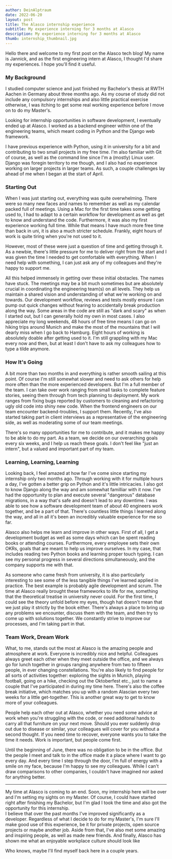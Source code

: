 ```yaml
---
author: DeinAlptraum
date: 2022-06-20
layout: post
title: The Alasco internship experience
subtitle: My experience interning for 3 months at Alasco
description: My experience interning for 3 months at Alasco
thumb: internship_thumbnail.jpg
---
```


Hello there and welcome to my first post on the Alasco tech blog! My name is Jannick, and as the first engineering intern at Alasco, I thought I'd share my experiences. I hope you'll find it useful.

### My Background

I studied computer science and just finished my Bachelor's thesis at RWTH Aachen in Germany about three months ago. As my course of study did not include any compulsory internships and also little practical exercise otherwise, I was itching to get some real working experience before I move on to do my Master's.

Looking for internship opportunities in software development, I eventually ended up at Alasco. I worked as a backend engineer within one of the engineering teams, which meant coding in Python and the Django web framework.

I have previous experience with Python, using it in university for a bit and contributing to two small projects in my free time. I'm also familiar with Git of course, as well as the command line since I'm a (mostly) Linux user. Django was foregin territory to me though, and I also had no experience working on larger projects in larger teams. As such, a couple challenges lay ahead of me when I began at the start of April.

### Starting Out

When I was just starting out, everything was quite overwhelming. There were so many new faces and names to remember as well as my calendar packed full of meetings. Using a Mac for the first time takes some getting used to, I had to adapt to a certain workflow for development as well as get to know and understand the code. Furthermore, it was also my first experience working full time. While that means I have much more free time than back in uni, it is also a much stricter schedule. Frankly, eight hours of work is quite tiring when you're not used to it.

However, most of these were just a question of time and getting through it. As a newbie, there's little pressure for me to deliver right from the start and I was given the time I needed to get comfortable with everything. When I need help with something, I can just ask any of my colleagues and they're happy to support me.

All this helped immensely in getting over these initial obstacles. The names have stuck. The meetings may be a bit much sometimes but are absolutely crucial in coordinating the engineering team(s) on all levels. They help us maintain a shared vision and understanding of what we're working on and towards. Our development workflow, reviews and tests mostly ensure I can pump out quick changes without fearing to accidentally break production along the way. Some areas in the code are still as "dark and scary" as when I started out, but I can generally hold my own in most cases. I also appreciate my long weekends, 48 hours of free time means I can go on hiking trips around Munich and make the most of the mountains that I will dearly miss when I go back to Hamburg. Eight hours of working is absolutely doable after getting used to it. I'm still grappling with my Mac every now and then, but at least I don't have to ask my colleagues how to type a tilde anymore.

### How It's Going

A bit more than two months in and everything is rather smooth sailing at this point. Of course I'm still somewhat slower and need to ask others for help more often than the more experienced developers. But I'm a full member of the team. I can take over work ranging from small tasks to complete feature stories, seeing them through from tech planning to deployment. My work ranges from fixing bugs reported by customers to cleaning and refactoring ugly old code into shiny new code. When the frontend engineers on our team encounter backend-troubles, I support them. Recently, I've also started taking part in client interviews as a representative of the engineering side, as well as moderating some of our team meetings.

There's so many opportunities for me to contribute, and it makes me happy to be able to do my part. As a team, we decide on our overarching goals every six weeks, and I help us reach these goals. I don't feel like "just an intern", but a valued and important part of my team.

### Learning, Learning, Learning

Looking back, I feel amazed at how far I've come since starting my internship only two months ago. Through working with it for multiple hours a day, I've gotten a better grip on Python and it's little intricacies. I also got to know Django along the way and am somewhat familliar with it now. I've had the opportunity to plan and execute several "dangerous" database migrations, in a way that's safe and doesn't lead to any downtime. I was able to see how a software development team of about 40 engineers work together, and be a part of that. There's countless little things I learned along the way, and all in all it's been an incredibly valuable experience for me so far.

Alasco also helps me learn and improve in other ways. First of all, I get a development budget as well as some days which can be spent reading books or attending courses. Furthermore, every employee sets their own OKRs, goals that are meant to help us improve ourselves. In my case, that includes reading two Python books and learning proper touch typing. I can see my personal progress in several directions simultaneously, and the company supports me with that.

As someone who came fresh from university, it is also particularly interesting to see some of the less tangible things I've learned applied in practice. The best example is probably agile development and scrum. The time at Alasco really brought these frameworks to life for me, something that the theoretical treatise in university never could. For the first time, I could see the theory unfold before my eyes, though hat doesn't mean that we just play it strictly by the book either. There's always a place to bring up any problems we encounter, discuss them with the team, and then try to come up with solutions together. We constantly strive to improve our processes, and I'm taking part in that. 

### Team Work, Dream Work

What, to me, stands out the most at Alasco is the amazing people and atmosphere at work. Everyone is incredibly nice and helpful. Colleagues always greet each other when they meet outside the office, and we always go for lunch together in groups ranging anywhere from two to fifteen people, in ever changing constellations. You're also likely to find people for all sorts of activities together: exploring the sights in Munich, playing football, going on a hike, checking out the Oktoberfest etc., just to name a couple that I've participated in during my time here. There's also the coffee break initiative, which matches you up with a random Alascian every two weeks for a little get-together. This is another great way to get to know more of your colleagues.

People help each other out at Alasco, whether you need some advice at work when you're struggling with the code, or need additonal hands to carry all that furniture on your next move. Should you ever suddenly drop out due to disease or similar, your colleagues will cover for you without a second thought. If you need time to recover, everyone wants you to take the time it needs. Work is important, but people come first.

Until the beginning of June, there was no obligation to be in the office. But the people I meet and talk to in the office made it a place where I want to go every day. And every time I step through the door, I'm full of energy with a smile on my face, because I'm happy to see my colleagues. While I can't draw comparisons to other companies, I couldn't have imagined nor asked for anything better.

---

My time at Alasco is coming to an end. Soon, my internship here will be over and I'm setting my sights on my Master. Of course, I could have started right after finishing my Bachelor, but I'm glad I took the time and also got the opportunity for this internship.  
I believe that over the past months I've improved significantly as a developer. Regardless of what I decide to do for my Master's, I'm sure I'll make good use of this experience, be it for private projects, open source projects or maybe another job. Aside from that, I've also met some amazing and inspiring people, as well as made new friends. And finally, Alasco has shown me what an enjoyable workplace culture should look like

Who knows, maybe I'll find myself back here in a couple years.

